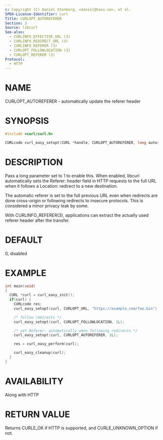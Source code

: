 ```yaml
---
c: Copyright (C) Daniel Stenberg, <daniel@haxx.se>, et al.
SPDX-License-Identifier: curl
Title: CURLOPT_AUTOREFERER
Section: 3
Source: libcurl
See-also:
  - CURLINFO_EFFECTIVE_URL (3)
  - CURLINFO_REDIRECT_URL (3)
  - CURLINFO_REFERER (3)
  - CURLOPT_FOLLOWLOCATION (3)
  - CURLOPT_REFERER (3)
Protocol:
  - HTTP
---
```


# NAME

CURLOPT_AUTOREFERER - automatically update the referer header

# SYNOPSIS

~~~c
#include <curl/curl.h>

CURLcode curl_easy_setopt(CURL *handle, CURLOPT_AUTOREFERER, long autorefer);
~~~

# DESCRIPTION

Pass a long parameter set to 1 to enable this. When enabled, libcurl
automatically sets the Referer: header field in HTTP requests to the full URL
when it follows a Location: redirect to a new destination.

The automatic referer is set to the full previous URL even when redirects are
done cross-origin or following redirects to insecure protocols. This is
considered a minor privacy leak by some.

With CURLINFO_REFERER(3), applications can extract the actually used
referer header after the transfer.

# DEFAULT

0, disabled

# EXAMPLE

~~~c
int main(void)
{
  CURL *curl = curl_easy_init();
  if(curl) {
    CURLcode res;
    curl_easy_setopt(curl, CURLOPT_URL, "https://example.com/foo.bin");

    /* follow redirects */
    curl_easy_setopt(curl, CURLOPT_FOLLOWLOCATION, 1L);

    /* set Referer: automatically when following redirects */
    curl_easy_setopt(curl, CURLOPT_AUTOREFERER, 1L);

    res = curl_easy_perform(curl);

    curl_easy_cleanup(curl);
  }
}
~~~

# AVAILABILITY

Along with HTTP

# RETURN VALUE

Returns CURLE_OK if HTTP is supported, and CURLE_UNKNOWN_OPTION if not.
